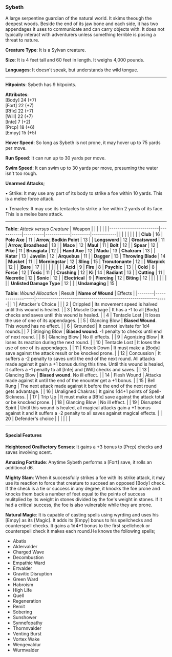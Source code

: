 ### Sybeth
A large serpentine guardian of the natural world. It skims theough the deepest woods. Beside the end of its jaw bone and each side, it has two appendages it uses to communicate and can carry objects with. It does not typically interact with adventurers unless something terrible is posing a threat to nature.

**Creature Type**: It is a Sylvan creature.

**Size**: It is 4 feet tall and 60 feet in length. It weighs 4,000 pounds.

**Languages**: It doesn't speak, but understands the wild tongue.

-----

**Hitpoints**: Sybeth has 9 hitpoints.

**Attributes**:  
[Body] 24 (+7)  
[Fort] 22 (+7)  
[Rflx] 22 (+7)  
[Will] 22 (+7)  
[Inte] 7  (+2)  
[Prcp] 18 (+6)  
[Empy] 15 (+5)  

**Hover Speed**: So long as Sybeth is not prone, it may hover up to 75 yards per move.

**Run Speed**: It can run up to 30 yards per move.

**Swim Speed**: It can swim up to 30 yards per move, presuming the water isn't too rough.

**Unarmed Attacks**;

 • Strike: It may use any part of its body to strike a foe within 10 yards. This is a melee force attack.

 • Tenacles: It may use its tentacles to strike a foe within 2 yards of its face. This is a melee bare attack.

---------------------

**Table**: *Attack versus Creature*
| Weapon                 |          |            |         |            |         |
|------------------------|-----------|----------|------------|---------|------------|
|                        |          |            |         |            |         |
| **Club**                   | 16    | **Pole Axe**       | 11    | **Arrow, Bodkin Point**  | 13 |
| **Longsword**              | 12    | **Greatsword**     | 11    | **Arrow, Broadhead**     | 13 |
| **Mace**                   | 12    | **Maul**           | 11    | **Bolt**                 | 12 |
| **Spear**                  | 12    | **Pike**           | 11    | **Brusgiata** | 12    |
| **Hand Axe**               | 12    | **Madu**           | 13    | **Chakram** | 13    |
| **Katar**                  | 13    | **Javelin**        | 12    | **Arquebus** | 11  |
| **Dagger**                 | 13    | **Throwing Blade** | 14    | **Musket** | 11   |
| **Morningstar**            | 12    | **Sling**          | 15    | **Tronutonante** | 12    |
| **Warpick**                | 12    |             |              |**Bare**           | 17 |
|                        |           |          |            |         |            |
| **Acid**                   | 9     | **Fire**          |  8     | **Psychic** | 13     |
| **Cold**                   | 8     | **Force**         | 12     | **Toxic**  | 11    |
| **Crushing**               | 12    | **Ki**            | 14     | **Radiant** | 13     |
| **Cutting**                | 11    | **Necrotic**      | 12     | **Sonic** | 12    |
| **Electrical**             | 9     | **Piercing**      | 12     | **Biting** | 12    |
|                        |           |          |            |         |            |
| **Unlisted Damage Type** | 12 |    |     | **Undamaging** | 15 |

**Table**: *Wound Allocation*
| Result | **Name of Wound** | Effects                                                        |
|--------|-------------------|----------------------------------------------------------------|
|   1    | Attacker's Choice |                                                                |
|   2    | Crippled          | Its movement speed is halved until this wound is healed.      |
|   3    | Muscle Damage     | It has a -1 to all [Body] checks and saves until this wound is healed. |
|   4    | Tentacle Lost     | It loses the use of one of its appendages. |
|   5    | Glancing Blow     | **Biased Wound**. This wound has no effect. |
|   6    | Grounded          | It cannot levitate for 1d4 rounds.|
|   7    | Stinging Blow     | **Biased wound**. -1 penalty to checks until end of next round. |
|   8    | Glancing Blow     | No ill effects.                                     |
|   9    | Agonizing Blow    | It loses its reaction during the next round. |
|   10   | Tentacle Lost     | It loses the use of one of its appendages. |
|   11   | Knock Down        | It must make a [Body] save against the attack result or be knocked prone. |
|   12   | Concussion        | It suffers a -2 penalty to saves until the end of the next round. All attacks made against it gain a +1 bonus during this time. Until this wound is healed, it suffers a -1 penalty to all [Inte] and [Will] checks and saves. |
|   13   | Glancing Blow     | **Biased wound**. No ill effect. |
|   14   | Flesh Wound       | Attacks made against it until the end of the enounter get a +1 bonus. |
|   15   | Bell Rung         | The next attack made against it before the end of the next round gets advantage.  |
|   16   | Unaligned Chakras | It gains 1d4+1 points of Spell-Sickness. |
|   17   | Trip Up           | It must make a [Rflx] save against the attack total or be knocked prone.                                  |
|   18   | Glancing Blow     | No ill effect. |
|   19   | Disrupted Spirit  | Until this wound is healed, all magical attacks gain a +1 bonus against it and it suffers a -2 penalty to all saves against magical effects. |
|   20   | Defender's choice |                                   |
|        |                                                |                                   |

---------------------

#### Special Features

**Heightened Oralfactory Senses**: It gains a +3 bonus to [Prcp] checks and saves involving scent.

**Amazing Fortitude**: Anytime Sybeth performs a [Fort] save, it rolls an additional d6.

**Mighty Slam**: When it successfully strikes a foe with its strike attack, it may use its reaction to force that creature to succeed an opposed [Body] check. If the check is a tie or success in any degree, it knocks the foe prone and knocks them back a number of feet equal to the points of success mulitplied by its weight in stones divided by the foe's weight in stones. If it had a critical success, the foe is also vulnerable while they are prone.

**Natural Magic**: It is capable of casting spells using wyrding and uses his [Empy] as its [Magic]. It adds its [Empy] bonus to his spellchecks and counterspell checks. It gains a 1d4+1 bonus to the first spellcheck or counterspell check it makes each round.He knows the following spells;  
* Abatis
* Aldervalder
* Charged Wave
* Decombustion
* Empathic Ward
* Ertvalder
* Gravitic Disruption
* Green Ward
* Habroism
* High Life
* Quell
* Regeneration
* Remit
* Sobering
* Sunshower
* Synnefopathy
* Thornnvalder
* Venting Burst
* Vortex Wake
* Wengevaldur
* Wurmvalder
